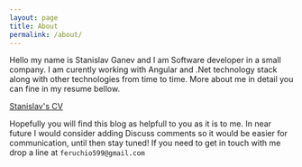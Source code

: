 ```yaml
---
layout: page
title: About
permalink: /about/
---
```


Hello my name is Stanislav Ganev and I am Software developer in a small company. I am curently working with Angular and .Net technology stack along with other technologies from time to time. More about me in detail you can fine in my resume bellow.

<a class="embedly-card" data-card-controls="0" data-card-theme="dark" href="https://stanislav.gamewaver.com/">Stanislav's CV</a>
<script async src="//cdn.embedly.com/widgets/platform.js" charset="UTF-8"></script>

Hopefully you will find this blog as helpfull to you as it is to me. In near future I would consider adding Discuss comments so it would be easier for communication, until then stay tuned!
If you need to get in touch with me drop a line at `feruchio599@gmail.com`
